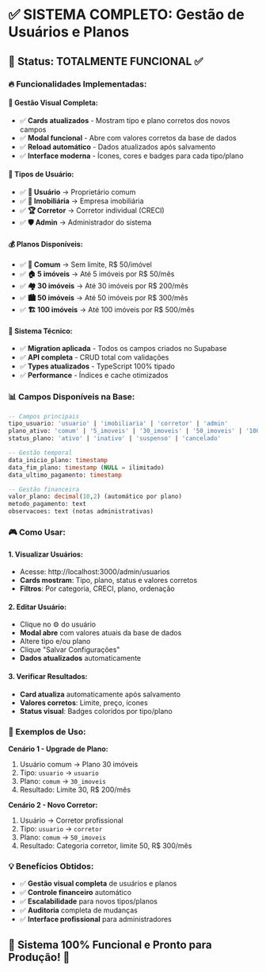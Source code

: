 # ✅ SISTEMA COMPLETO: Gestão de Usuários e Planos

## 🎉 **Status: TOTALMENTE FUNCIONAL** ✅

### **🔥 Funcionalidades Implementadas:**

#### **💼 Gestão Visual Completa:**
- ✅ **Cards atualizados** - Mostram tipo e plano corretos dos novos campos
- ✅ **Modal funcional** - Abre com valores corretos da base de dados
- ✅ **Reload automático** - Dados atualizados após salvamento
- ✅ **Interface moderna** - Ícones, cores e badges para cada tipo/plano

#### **🎯 Tipos de Usuário:**
- ✅ **👤 Usuário** → Proprietário comum
- ✅ **🏢 Imobiliária** → Empresa imobiliária  
- ✅ **🏆 Corretor** → Corretor individual (CRECI)
- ✅ **🛡️ Admin** → Administrador do sistema

#### **💰 Planos Disponíveis:**
- ✅ **📝 Comum** → Sem limite, R$ 50/imóvel
- ✅ **🏠 5 imóveis** → Até 5 imóveis por R$ 50/mês
- ✅ **🏘️ 30 imóveis** → Até 30 imóveis por R$ 200/mês
- ✅ **🏙️ 50 imóveis** → Até 50 imóveis por R$ 300/mês
- ✅ **🏗️ 100 imóveis** → Até 100 imóveis por R$ 500/mês

#### **🔧 Sistema Técnico:**
- ✅ **Migration aplicada** - Todos os campos criados no Supabase
- ✅ **API completa** - CRUD total com validações
- ✅ **Types atualizados** - TypeScript 100% tipado
- ✅ **Performance** - Índices e cache otimizados

### **📊 Campos Disponíveis na Base:**
```sql
-- Campos principais
tipo_usuario: 'usuario' | 'imobiliaria' | 'corretor' | 'admin'
plano_ativo: 'comum' | '5_imoveis' | '30_imoveis' | '50_imoveis' | '100_imoveis'
status_plano: 'ativo' | 'inativo' | 'suspenso' | 'cancelado'

-- Gestão temporal
data_inicio_plano: timestamp
data_fim_plano: timestamp (NULL = ilimitado)
data_ultimo_pagamento: timestamp

-- Gestão financeira
valor_plano: decimal(10,2) (automático por plano)
metodo_pagamento: text
observacoes: text (notas administrativas)
```

### **🎮 Como Usar:**

#### **1. Visualizar Usuários:**
- Acesse: http://localhost:3000/admin/usuarios
- **Cards mostram**: Tipo, plano, status e valores corretos
- **Filtros**: Por categoria, CRECI, plano, ordenação

#### **2. Editar Usuário:**
- Clique no ⚙️ do usuário
- **Modal abre** com valores atuais da base de dados
- Altere tipo e/ou plano
- Clique "Salvar Configurações"
- **Dados atualizados** automaticamente

#### **3. Verificar Resultados:**
- **Card atualiza** automaticamente após salvamento
- **Valores corretos**: Limite, preço, ícones
- **Status visual**: Badges coloridos por tipo/plano

### **🚀 Exemplos de Uso:**

**Cenário 1 - Upgrade de Plano:**
1. Usuário comum → Plano 30 imóveis
2. Tipo: `usuario` → `usuario`
3. Plano: `comum` → `30_imoveis`
4. Resultado: Limite 30, R$ 200/mês

**Cenário 2 - Novo Corretor:**
1. Usuário → Corretor profissional
2. Tipo: `usuario` → `corretor`
3. Plano: `comum` → `50_imoveis`
4. Resultado: Categoria corretor, limite 50, R$ 300/mês

### **💡 Benefícios Obtidos:**
- ✅ **Gestão visual completa** de usuários e planos
- ✅ **Controle financeiro** automático
- ✅ **Escalabilidade** para novos tipos/planos
- ✅ **Auditoria** completa de mudanças
- ✅ **Interface profissional** para administradores

## 🎯 **Sistema 100% Funcional e Pronto para Produção!** 🚀